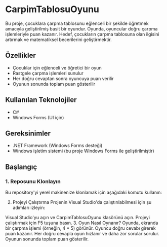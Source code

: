 # CarpimTablosuOyunu

Bu proje, çocuklara çarpma tablosunu eğlenceli bir şekilde öğretmek amacıyla geliştirilmiş basit bir oyundur. Oyunda, oyuncular doğru çarpma işlemleriyle puan kazanır. Hedef, çocukların çarpma tablosuna olan ilgisini artırmak ve matematiksel becerilerini geliştirmektir.

## Özellikler
- Çocuklar için eğlenceli ve öğretici bir oyun
- Rastgele çarpma işlemleri sunulur
- Her doğru cevaptan sonra oyuncuya puan verilir
- Oyunun sonunda toplam puan gösterilir

## Kullanılan Teknolojiler
- C#
- Windows Forms (UI için)

## Gereksinimler
- .NET Framework (Windows Forms desteği)
- Windows işletim sistemi (bu proje Windows Forms ile geliştirilmiştir)

## Başlangıç

### 1. Reposunu Klonlayın
Bu repository'yi yerel makinenize klonlamak için aşağıdaki komutu kullanın:

2. Projeyi Çalıştırma
Projenin Visual Studio'da çalıştırılabilmesi için şu adımları izleyin:

Visual Studio'yu açın ve CarpimTablosuOyunu klasörünü açın.
Projeyi çalıştırmak için F5 tuşuna basın.
3. Oyun Nasıl Oynanır?
Oyunda, ekranda bir çarpma işlemi (örneğin, 4 * 5) görünür.
Oyuncu doğru cevabı girerek puan kazanır.
Her doğru cevapla oyun hızlanır ve daha zor sorular sorulur.
Oyunun sonunda toplam puan gösterilir.
